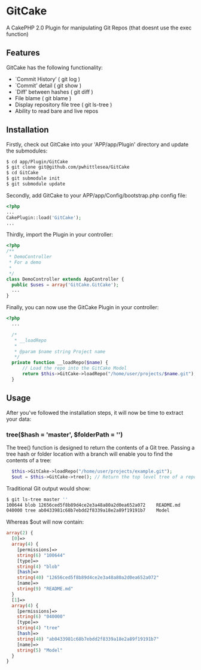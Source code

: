 GitCake
=======

A CakePHP 2.0 Plugin for manipulating Git Repos (that doesnt use the exec function)

Features
--------

GitCake has the following functionality:
* `Commit History’ ( git log )
* `Commit’ detail ( git show )
* `Diff’ between hashes ( git diff )
* File blame ( git blame )
* Display repository file tree ( git ls-tree )
* Ability to read bare and live repos

Installation
-----

Firstly, check out GitCake into your 'APP/app/Plugin' directory and update the submodules:
```bash
$ cd app/Plugin/GitCake
$ git clone git@github.com/pwhittlesea/GitCake
$ cd GitCake
$ git submodule init
$ git submodule update
```
Secondly, add GitCake to your APP/app/Config/bootstrap.php config file:
```php
<?php
...
CakePlugin::load('GitCake');
...
```
Thirdly, import the Plugin in your controller:
```php
<?php
/**
 * DemoController
 * For a demo
 *
 */
class DemoController extends AppController {
  public $uses = array('GitCake.GitCake');
  ...
}
```
Finally, you can now use the GitCake Plugin in your controller:
```php
<?php
  ...

  /*
   * __loadRepo
   *
   * @param $name string Project name
   */
  private function __loadRepo($name) {
      // Load the repo into the GitCake Model
      return $this->GitCake->loadRepo("/home/user/projects/$name.git");
  }
```

Usage
-----

After you've followed the installation steps, it will now be time to extract your data:

### tree($hash = 'master', $folderPath = '')
The tree() function is designed to return the contents of a Git tree. Passing a tree hash or folder location with a branch will enable you to find the contents of a tree:
```php
  $this->GitCake->loadRepo("/home/user/projects/example.git");
  $out = $this->GitCake->tree(); // Return the top level tree of a repo
```
Traditional Git output would show:
```bash
$ git ls-tree master ''
100644 blob 12656ced5f8b89d4ce2e3a48a80a2d0ea652a072	README.md
040000 tree ab0433981c68b7ebdd2f8339a18e2a89f19191b7	Model
```
Whereas $out will now contain:
```php
array(2) {
  [0]=> 
  array(4) {
    [permissions]=>
    string(6) "100644"
    [type]=>
    string(4) "blob"
    [hash]=>
    string(40) "12656ced5f8b89d4ce2e3a48a80a2d0ea652a072"
    [name]=>
    string(9) "README.md"
  }
  [1]=> 
  array(4) {
    [permissions]=>
    string(6) "040000"
    [type]=>
    string(4) "tree"
    [hash]=>
    string(40) "ab0433981c68b7ebdd2f8339a18e2a89f19191b7"
    [name]=>
    string(5) "Model"
  }
}
```